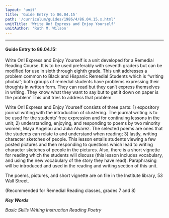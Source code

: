 ```yaml
---
layout: 'unit'
title: 'Guide Entry to 86.04.15'
path: '/curriculum/guides/1986/4/86.04.15.x.html'
unitTitle: 'Write On! Express and Enjoy Yourself'
unitAuthor: 'Ruth M. Wilson'
---
```


<body>
<hr/>
 <h4>
  Guide Entry to 86.04.15:
 </h4>
 Write On! Express and Enjoy Yourself is a unit developed for a Remedial Reading Course. It is to be used preferably with seventh graders but can be modified for use in sixth through eighth grade. This unit addresses a problem common to Black and Hispanic Remedial Students which is “writing phobia”; both groups of remedial students have problems expressing their thoughts in written form. They can read but they can’t express themselves in writing. They know what they want to say but to get it down on paper is the problem’ This unit tries to address that problem.
 <p>
  Write On! Express and Enjoy Yourself consists of three parts: 1) expository journal writing with the introduction of clustering. The journal writing is to be used for the students’ free expression and for continuing lessons in the unit; 2) understanding, enjoying, and responding to poems by two minority women, Maya Angelou and Julia Alvarez. The selected poems are ones that the students can relate to and understand when reading; 3) lastly, writing character sketches of people. This lesson entails students viewing a few posted pictures and then responding to questions which lead to writing character sketches of people in the pictures. Also, there is a short vignette for reading which the students will discuss (this lesson includes vocabulary, and using the new vocabulary of the story they have read). Paraphrasing will be introduced and used in the reading and writing section of this unit.
 </p>
 <p>
  The poems, pictures, and short vignette are on file in the Institute library, 53 Wall Street.
 </p>
 <p>
  (Recommended for Remedial Reading classes, grades 7 and 8)
 </p>
<p>
  <b>
   <i>
    Key Words
   </i>
  </b>
  <br/>
 </p>
 <p>
  <i>
   Basic Skills Writing Instruction Reading Poetry
  </i>
 </p>

</body>
